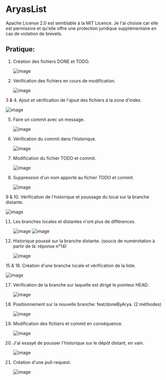 # AryasList

Apache License 2.0 est semblable à la MIT Licence. Je l'ai choisie car elle est permissive et qu'elle offre une protection juridique supplémentaire en cas de violation de brevets.




## Pratique:

1. Création des fichiers DONE et TODO.
 
   ![image](https://github.com/user-attachments/assets/c6238e8b-7802-43e5-b4f4-76ed4c48ef62)

2. Vérification des fichiers en cours de modification.

   ![image](https://github.com/user-attachments/assets/dc9fd6fc-1edb-46bd-b66c-2c382dee5233)

3 & 4. Ajout et vérification de l'ajout des fichiers à la zone d'index.

   ![image](https://github.com/user-attachments/assets/a1d6d70d-9057-421f-9f51-9a6939f3ed3a)
  
5. Faire un commit avec un message.

   ![image](https://github.com/user-attachments/assets/b84a7fea-e82f-4f6f-a36c-6f5a06a9e23c)

6. Vérification du commit dans l'historique.

   ![image](https://github.com/user-attachments/assets/83a6efb2-ec86-4291-aa2a-7eb0b8a111e8)

7. Modification du fichier TODO et commit.

   ![image](https://github.com/user-attachments/assets/b56e8a7b-be29-45fb-a6c7-14a3dceb5df8)

8. Suppression d'un nom apporté au fichier TODO et commit.

   ![image](https://github.com/user-attachments/assets/31663a23-7e46-4b7f-901c-2e483d3fcf83)

9 & 10. Vérification de l'historique et poussage du local sur la branche distante.

   ![image](https://github.com/user-attachments/assets/7be97e61-0265-40a4-bc08-a1d12797de52)

11. Les branches locales et distantes n'ont plus de différences.

    ![image](https://github.com/user-attachments/assets/8ca87be8-b3c8-427a-bad1-79ded2174c11)
    ![image](https://github.com/user-attachments/assets/5bc13d80-7cf5-4b2e-a926-17e32cb86813)

14. Historique poussé sur la branche distante. (soucis de numérotation à partir de là: réponse n°14)

    ![image](https://github.com/user-attachments/assets/0277a292-1966-465f-9f6f-13f062097165)

15 & 16. Création d'une branche locale et vérification de la liste.

   ![image](https://github.com/user-attachments/assets/a994ee7c-1c2d-4a48-acc8-03f4e3369d35)

17. Vérification de la branche sur laquelle est dirigé le pointeur HEAD.

    ![image](https://github.com/user-attachments/assets/95a2b23f-4880-40da-8bf6-be8591c382a7)

18. Positionnement sur la nouvelle branche: feat/doneByArya. (2 méthodes)

    ![image](https://github.com/user-attachments/assets/21077b0a-43d5-402d-8217-b89624f9f0e8)

20. Modification des fichiers et commit en conséquence.

    ![image](https://github.com/user-attachments/assets/d204d72e-fcd9-4efe-bfa6-7a97182ad5e9)

21. J'ai essayé de pousser l'historique sur le dépôt distant, en vain.

    ![image](https://github.com/user-attachments/assets/9ac4d94f-695f-47f8-9636-72e9f6911d58)

22. Création d'une pull-request.

    ![image](https://github.com/user-attachments/assets/1279338f-62ca-4497-a360-3813b7697abd)
